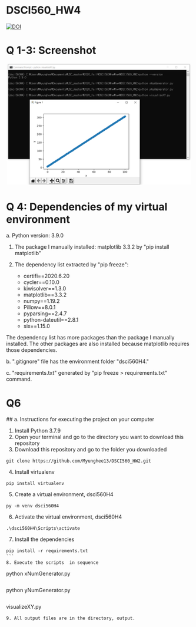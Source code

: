 # DSCI560_HW4

<a href="https://zenodo.org/badge/latestdoi/298509821"><img src="https://zenodo.org/badge/298509821.svg" alt="DOI"></a>


# Q 1-3: Screenshot

 <p align="center">
    <img src="screenshot.png" width="500px"/>
</p>

# Q 4: Dependencies of my virtual environment 
a. Python version: 3.9.0
1. The package I manually installed: matplotlib 3.3.2 by "pip install matplotlib"

2. The dependency list extracted by "pip freeze":
    - certifi==2020.6.20
    - cycler==0.10.0
    - kiwisolver==1.3.0
    - matplotlib==3.3.2
    - numpy==1.19.2
    - Pillow==8.0.1
    - pyparsing==2.4.7
    - python-dateutil==2.8.1
    - six==1.15.0

The dependency list has more packages than the package I manually installed. The other packages are also installed because matplotlib requires those dependencies. 

b. ".gitignore" file has the environment folder "dsci560H4." 

c. "requirements.txt" generated by "pip freeze > requirements.txt" command. 

# Q6
## a. Instructions for executing the project on your computer
1. Install Python 3.7.9
2. Open your terminal and go to the directory you want to download this repository
3. Download this repository and go to the folder you downloaded
```
git clone https://github.com/Myunghee13/DSCI560_HW2.git
```
4. Install virtualenv
```
pip install virtualenv
```
5. Create a virtual environment, dsci560H4
```
py -m venv dsci560H4
```
6. Activate the virtual environment, dsci560H4
```
.\dsci560H4\Scripts\activate
```
7. Install the dependencies
```
pip install -r requirements.txt
``` 
8. Execute the scripts  in sequence
```
python xNumGenerator.py
```
```
python yNumGenerator.py
```
```
visualizeXY.py
```
9. All output files are in the directory, output.  



